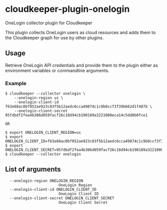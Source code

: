 # cloudkeeper-plugin-onelogin
OneLogin collector plugin for Cloudkeeper

This plugin collects OneLogin users as cloud resources and adds them to the Cloudkeeper graph for use by other plugins.

## Usage
Retrieve OneLogin API credentials and provide them to the plugin either as environment variables or commandline arguments.

### Example
```
$ cloudkeeper --collector onelogin \
    --onelogin-region us \
    --onelogin-client-id f63e68ac0bf052ae923c03f5b12aedc6cca49874c1c9b0ccf3f39b662d1f487b \
    --onelogin-client-secret 95fdbdf2fea4b306d059facf26c18d94cb190189a3221008eca14c5dd0b0fce1

OR

$ export ONELOGIN_CLIENT_REGION=us
$ export ONELOGIN_CLIENT_ID=f63e68ac0bf052ae923c03f5b12aedc6cca49874c1c9b0ccf3f39b662d1f487b
$ export ONELOGIN_CLIENT_SECRET=95fdbdf2fea4b306d059facf26c18d94cb190189a3221008eca14c5dd0b0fce1
$ cloudkeeper --collector onelogin
```

## List of arguments
```
  --onelogin-region ONELOGIN_REGION
                        OneLogin Region
  --onelogin-client-id ONELOGIN_CLIENT_ID
                        OneLogin Client ID
  --onelogin-client-secret ONELOGIN_CLIENT_SECRET
                        OneLogin Client Secret
```

